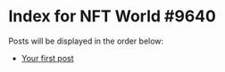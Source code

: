 # Index for NFT World #9640
Posts will be displayed in the order below:

- [Your first post](./001-first.md)

